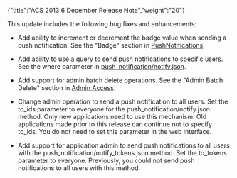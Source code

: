 {"title":"ACS 2013 6 December Release Note","weight":"20"} 

This update includes the following bug fixes and enhancements:

*   Add ability to increment or decrement the badge value when sending a push notification. See the "Badge" section in [PushNotifications](/arrowdb/latest/#!/api/PushNotifications).
    
*   Add ability to use a query to send push notifications to specific users. See the where parameter in [push\_notification/notify.json](/arrowdb/latest/#!/api/PushNotifications-method-notify).
    
*   Add support for admin batch delete operations. See the "Admin Batch Delete" section in [Admin Access](/docs/appc/Mobile_Backend_Services/Mobile_Backend_Services_Guide/Admin_Access/).
    
*   Change admin operation to send a push notification to all users. Set the to\_ids parameter to everyone for the push\_notification/notify.json method. Only new applications need to use this mechanism. Old applications made prior to this release can continue not to specify to\_ids. You do not need to set this parameter in the web interface.
    
*   Add support for application admin to send push notifications to all users with the push\_notification/notify\_tokens.json method. Set the to\_tokens parameter to everyone. Previously, you could not send push notifications to all users with this method.